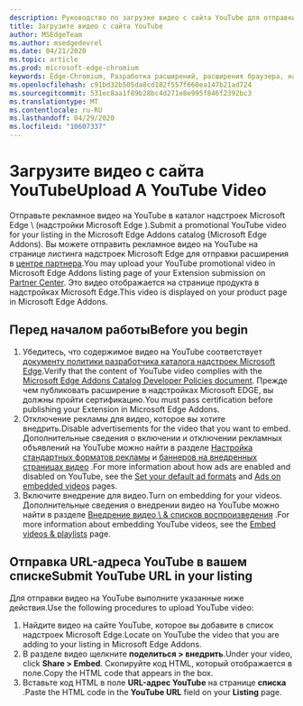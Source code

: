 ```yaml
---
description: Руководство по загрузке видео с сайта YouTube для отправки расширений.
title: Загрузите видео с сайта YouTube
author: MSEdgeTeam
ms.author: msedgedevrel
ms.date: 04/21/2020
ms.topic: article
ms.prod: microsoft-edge-chromium
keywords: Edge-Chromium, Разработка расширений, расширения браузера, надстройки, центр партнера, разработчик
ms.openlocfilehash: c91bd32b505da8cd182f557f660ea147b21ad724
ms.sourcegitcommit: 531ec8aa1f89b28bc4d271e8e995f846f2392bc3
ms.translationtype: MT
ms.contentlocale: ru-RU
ms.lasthandoff: 04/29/2020
ms.locfileid: "10607337"
---
```

# <span data-ttu-id="3839b-104">Загрузите видео с сайта YouTube</span><span class="sxs-lookup"><span data-stu-id="3839b-104">Upload A YouTube Video</span></span>  

<span data-ttu-id="3839b-105">Отправьте рекламное видео на YouTube в каталог надстроек Microsoft Edge \ (надстройки Microsoft Edge \).</span><span class="sxs-lookup"><span data-stu-id="3839b-105">Submit a promotional YouTube video for your listing in the Microsoft Edge Addons catalog \(Microsoft Edge Addons\).</span></span>  <span data-ttu-id="3839b-106">Вы можете отправить рекламное видео на YouTube на странице листинга надстроек Microsoft Edge для отправки расширения в [центре партнера][MicrosoftPartnerCenter].</span><span class="sxs-lookup"><span data-stu-id="3839b-106">You may upload your YouTube promotional video in Microsoft Edge Addons listing page of your Extension submission on [Partner Center][MicrosoftPartnerCenter].</span></span>  <span data-ttu-id="3839b-107">Это видео отображается на странице продукта в надстройках Microsoft Edge.</span><span class="sxs-lookup"><span data-stu-id="3839b-107">This video is displayed on your product page in Microsoft Edge Addons.</span></span>  

## <span data-ttu-id="3839b-108">Перед началом работы</span><span class="sxs-lookup"><span data-stu-id="3839b-108">Before you begin</span></span>  

1.  <span data-ttu-id="3839b-109">Убедитесь, что содержимое видео на YouTube соответствует [документу политики разработчика каталога надстроек Microsoft Edge][MicrosoftEdgeAddonsCatalogDeveloperPolicies].</span><span class="sxs-lookup"><span data-stu-id="3839b-109">Verify that the content of YouTube video complies with the [Microsoft Edge Addons Catalog Developer Policies document][MicrosoftEdgeAddonsCatalogDeveloperPolicies].</span></span>  <span data-ttu-id="3839b-110">Прежде чем публиковать расширение в надстройках Microsoft EDGE, вы должны пройти сертификацию.</span><span class="sxs-lookup"><span data-stu-id="3839b-110">You must pass certification before publishing your Extension in Microsoft Edge Addons.</span></span>  
1.  <span data-ttu-id="3839b-111">Отключение рекламы для видео, которое вы хотите внедрить.</span><span class="sxs-lookup"><span data-stu-id="3839b-111">Disable advertisements for the video that you want to embed.</span></span>  <span data-ttu-id="3839b-112">Дополнительные сведения о включении и отключении рекламных объявлений на YouTube можно найти в разделе [Настройка стандартных форматов рекламы][GoogleYoutubeAnswer2531367Topic7072227] и [баннеров на внедренных страницах видео][GoogleYoutubeAnswer132596] .</span><span class="sxs-lookup"><span data-stu-id="3839b-112">For more information about how ads are enabled and disabled on YouTube, see the [Set your default ad formats][GoogleYoutubeAnswer2531367Topic7072227] and [Ads on embedded videos][GoogleYoutubeAnswer132596] pages.</span></span>  
1.  <span data-ttu-id="3839b-113">Включите внедрение для видео.</span><span class="sxs-lookup"><span data-stu-id="3839b-113">Turn on embedding for your videos.</span></span>  <span data-ttu-id="3839b-114">Дополнительные сведения о внедрении видео на YouTube можно найти в разделе [Внедрение видео \ & списков воспроизведения][GoogleYoutubeAnswer171780] .</span><span class="sxs-lookup"><span data-stu-id="3839b-114">For more information about embedding YouTube videos, see the [Embed videos \& playlists][GoogleYoutubeAnswer171780] page.</span></span>  

## <span data-ttu-id="3839b-115">Отправка URL-адреса YouTube в вашем списке</span><span class="sxs-lookup"><span data-stu-id="3839b-115">Submit YouTube URL in your listing</span></span>  

<span data-ttu-id="3839b-116">Для отправки видео на YouTube выполните указанные ниже действия.</span><span class="sxs-lookup"><span data-stu-id="3839b-116">Use the following procedures to upload YouTube video:</span></span>  

1.  <span data-ttu-id="3839b-117">Найдите видео на сайте YouTube, которое вы добавите в список надстроек Microsoft Edge.</span><span class="sxs-lookup"><span data-stu-id="3839b-117">Locate on YouTube the video that you are adding to your listing in Microsoft Edge Addons.</span></span>  
1.  <span data-ttu-id="3839b-118">В разделе видео щелкните **поделиться > внедрить**.</span><span class="sxs-lookup"><span data-stu-id="3839b-118">Under your video, click **Share > Embed**.</span></span>  <span data-ttu-id="3839b-119">Скопируйте код HTML, который отображается в поле.</span><span class="sxs-lookup"><span data-stu-id="3839b-119">Copy the HTML code that appears in the box.</span></span>  
1.  <span data-ttu-id="3839b-120">Вставьте код HTML в поле **URL-адрес YouTube** на странице **списка** .</span><span class="sxs-lookup"><span data-stu-id="3839b-120">Paste the HTML code in the **YouTube URL** field on your **Listing** page.</span></span>  

<!-- image links -->  

<!-- links -->  

[MicrosoftEdgeAddonsCatalogDeveloperPolicies]: ../store-policies/developer-policies.md "Политики разработчика каталога надстроек Microsoft Edge | Документы Microsoft"  

[GoogleYoutubeAnswer2531367Topic7072227]: https://support.google.com/youtube/answer/2531367?ref_topic=7072227 "Настройка форматов рекламы по умолчанию — Справка YouTube"  
[GoogleYoutubeAnswer132596]: https://support.google.com/youtube/answer/132596 "Реклама на внедренных видео — Справка YouTube"  
[GoogleYoutubeAnswer171780]: https://support.google.com/youtube/answer/171780 "Внедрение видео \ & списков воспроизведения — Справка YouTube"  

[MicrosoftPartnerCenter]: https://partner.microsoft.com/dashboard/microsoftedge/public/login?ref=dd "Центр партнеров"  
